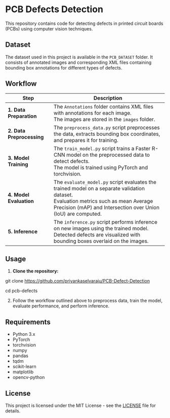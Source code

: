 # PCB Defects Detection

This repository contains code for detecting defects in printed circuit boards (PCBs) using computer vision techniques.

## Dataset

The dataset used in this project is available in the `PCB_DATASET` folder. It consists of annotated images and corresponding XML files containing bounding box annotations for different types of defects.

## Workflow

| Step                | Description                                                                                    |
|---------------------|------------------------------------------------------------------------------------------------|
| **1. Data Preparation** | The `Annotations` folder contains XML files with annotations for each image.<br>The images are stored in the `images` folder. |
| **2. Data Preprocessing** | The `preprocess_data.py` script preprocesses the data, extracts bounding box coordinates, and prepares it for training. |
| **3. Model Training** | The `train_model.py` script trains a Faster R-CNN model on the preprocessed data to detect defects.<br>The model is trained using PyTorch and torchvision. |
| **4. Model Evaluation** | The `evaluate_model.py` script evaluates the trained model on a separate validation dataset.<br>Evaluation metrics such as mean Average Precision (mAP) and Intersection over Union (IoU) are computed. |
| **5. Inference** | The `inference.py` script performs inference on new images using the trained model.<br>Detected defects are visualized with bounding boxes overlaid on the images. |

## Usage

1. **Clone the repository:**

git clone https://github.com/priyankaselvaraju/PCB-Defect-Detection

cd pcb-defects

2. Follow the workflow outlined above to preprocess data, train the model, evaluate performance, and perform inference.

## Requirements

- Python 3.x
- PyTorch
- torchvision
- numpy
- pandas
- tqdm
- scikit-learn
- matplotlib
- opencv-python

## License

This project is licensed under the MIT License - see the [LICENSE](LICENSE) file for details.

